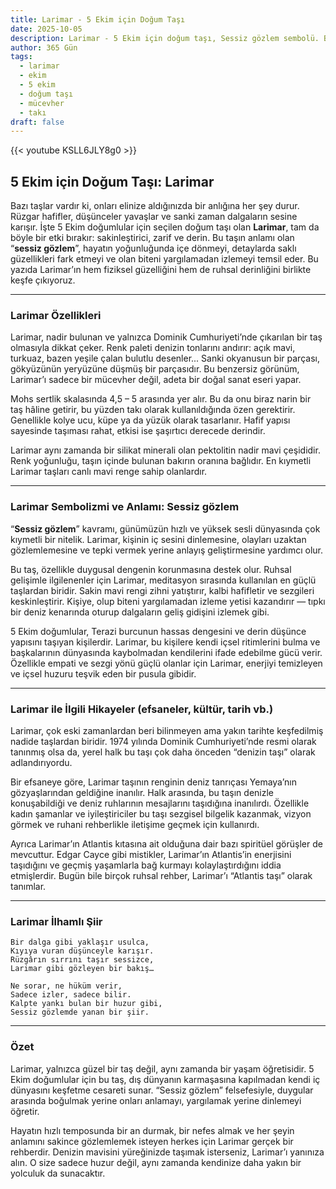 ```yaml
---
title: Larimar - 5 Ekim için Doğum Taşı
date: 2025-10-05
description: Larimar - 5 Ekim için doğum taşı, Sessiz gözlem sembolü. Bu özel taşın derin anlamını öğrenin.
author: 365 Gün
tags:
  - larimar
  - ekim
  - 5 ekim
  - doğum taşı
  - mücevher
  - takı
draft: false
---
```


{{< youtube KSLL6JLY8g0 >}}

## 5 Ekim için Doğum Taşı: Larimar

Bazı taşlar vardır ki, onları elinize aldığınızda bir anlığına her şey durur. Rüzgar hafifler, düşünceler yavaşlar ve sanki zaman dalgaların sesine karışır. İşte 5 Ekim doğumlular için seçilen doğum taşı olan **Larimar**, tam da böyle bir etki bırakır: sakinleştirici, zarif ve derin. Bu taşın anlamı olan “**sessiz gözlem**”, hayatın yoğunluğunda içe dönmeyi, detaylarda saklı güzellikleri fark etmeyi ve olan biteni yargılamadan izlemeyi temsil eder. Bu yazıda Larimar’ın hem fiziksel güzelliğini hem de ruhsal derinliğini birlikte keşfe çıkıyoruz.

---

### Larimar Özellikleri

Larimar, nadir bulunan ve yalnızca Dominik Cumhuriyeti’nde çıkarılan bir taş olmasıyla dikkat çeker. Renk paleti denizin tonlarını andırır: açık mavi, turkuaz, bazen yeşile çalan bulutlu desenler... Sanki okyanusun bir parçası, gökyüzünün yeryüzüne düşmüş bir parçasıdır. Bu benzersiz görünüm, Larimar’ı sadece bir mücevher değil, adeta bir doğal sanat eseri yapar.

Mohs sertlik skalasında 4,5 – 5 arasında yer alır. Bu da onu biraz narin bir taş hâline getirir, bu yüzden takı olarak kullanıldığında özen gerektirir. Genellikle kolye ucu, küpe ya da yüzük olarak tasarlanır. Hafif yapısı sayesinde taşıması rahat, etkisi ise şaşırtıcı derecede derindir.

Larimar aynı zamanda bir silikat minerali olan pektolitin nadir mavi çeşididir. Renk yoğunluğu, taşın içinde bulunan bakırın oranına bağlıdır. En kıymetli Larimar taşları canlı mavi renge sahip olanlardır.

---

### Larimar Sembolizmi ve Anlamı: Sessiz gözlem

“**Sessiz gözlem**” kavramı, günümüzün hızlı ve yüksek sesli dünyasında çok kıymetli bir nitelik. Larimar, kişinin iç sesini dinlemesine, olayları uzaktan gözlemlemesine ve tepki vermek yerine anlayış geliştirmesine yardımcı olur.

Bu taş, özellikle duygusal dengenin korunmasına destek olur. Ruhsal gelişimle ilgilenenler için Larimar, meditasyon sırasında kullanılan en güçlü taşlardan biridir. Sakin mavi rengi zihni yatıştırır, kalbi hafifletir ve sezgileri keskinleştirir. Kişiye, olup biteni yargılamadan izleme yetisi kazandırır — tıpkı bir deniz kenarında oturup dalgaların geliş gidişini izlemek gibi.

5 Ekim doğumlular, Terazi burcunun hassas dengesini ve derin düşünce yapısını taşıyan kişilerdir. Larimar, bu kişilere kendi içsel ritimlerini bulma ve başkalarının dünyasında kaybolmadan kendilerini ifade edebilme gücü verir. Özellikle empati ve sezgi yönü güçlü olanlar için Larimar, enerjiyi temizleyen ve içsel huzuru teşvik eden bir pusula gibidir.

---

### Larimar ile İlgili Hikayeler (efsaneler, kültür, tarih vb.)

Larimar, çok eski zamanlardan beri bilinmeyen ama yakın tarihte keşfedilmiş nadide taşlardan biridir. 1974 yılında Dominik Cumhuriyeti’nde resmi olarak tanınmış olsa da, yerel halk bu taşı çok daha önceden “denizin taşı” olarak adlandırıyordu.

Bir efsaneye göre, Larimar taşının renginin deniz tanrıçası Yemaya’nın gözyaşlarından geldiğine inanılır. Halk arasında, bu taşın denizle konuşabildiği ve deniz ruhlarının mesajlarını taşıdığına inanılırdı. Özellikle kadın şamanlar ve iyileştiriciler bu taşı sezgisel bilgelik kazanmak, vizyon görmek ve ruhani rehberlikle iletişime geçmek için kullanırdı.

Ayrıca Larimar’ın Atlantis kıtasına ait olduğuna dair bazı spiritüel görüşler de mevcuttur. Edgar Cayce gibi mistikler, Larimar’ın Atlantis’in enerjisini taşıdığını ve geçmiş yaşamlarla bağ kurmayı kolaylaştırdığını iddia etmişlerdir. Bugün bile birçok ruhsal rehber, Larimar’ı “Atlantis taşı” olarak tanımlar.

---

### Larimar İlhamlı Şiir

```
Bir dalga gibi yaklaşır usulca,
Kıyıya vuran düşünceyle karışır.
Rüzgârın sırrını taşır sessizce,
Larimar gibi gözleyen bir bakış…

Ne sorar, ne hüküm verir,
Sadece izler, sadece bilir.
Kalpte yankı bulan bir huzur gibi,
Sessiz gözlemde yanan bir şiir.
```

---

### Özet

Larimar, yalnızca güzel bir taş değil, aynı zamanda bir yaşam öğretisidir. 5 Ekim doğumlular için bu taş, dış dünyanın karmaşasına kapılmadan kendi iç dünyasını keşfetme cesareti sunar. “Sessiz gözlem” felsefesiyle, duygular arasında boğulmak yerine onları anlamayı, yargılamak yerine dinlemeyi öğretir.

Hayatın hızlı temposunda bir an durmak, bir nefes almak ve her şeyin anlamını sakince gözlemlemek isteyen herkes için Larimar gerçek bir rehberdir. Denizin mavisini yüreğinizde taşımak isterseniz, Larimar’ı yanınıza alın. O size sadece huzur değil, aynı zamanda kendinize daha yakın bir yolculuk da sunacaktır.
